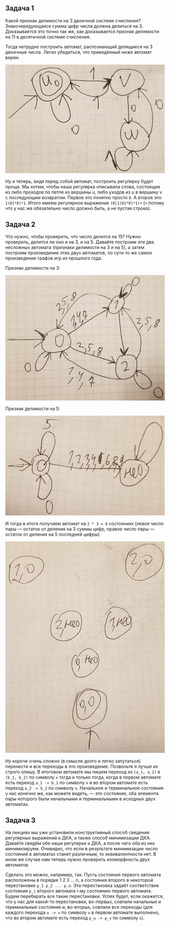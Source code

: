 ## Задача 1

Какой признак делимости на 3 двоичной системе счисления? Знакочередующаяся сумма цифр числа должна делиться на 3. Доказывается это точно так же, как доказывается признак делимости на 11 в десятичной системе счисления.

Тогда нетрудно построить автомат, распознающий делящиеся на 3 двоичные числа. Легко убедиться, что приведённый ниже автомат верен.

![](a.jpg)

Ну и теперь, видя перед собой автомат, построить регулярку будет проще. Мы хотим, чтобы наша регулярка описывала слова, состоящие из либо проходов по петле из вершины u, либо уходов из u в вершину v с последующим возвратом. Первое это понятно просто `0`. А второе это `1(01*0)*1`. Итого имеем регулярное выражение `(0|1(01*0)*1)+` (`+` потому что у нас же обязательно число должно быть, а не пустая строка).

## Задача 2

Что нужно, чтобы проверить, что число делится на 15? Нужно проверить, делится ли оно и на 3, и на 5. Давайте построим эти два несложных автомата (признаки делимости на 3 и на 5), а затем построим произведение этих двух автоматов, по сути то же самое произведение графов игр из прошлого года.

Признак делимости на 3:

![](c.jpg)

Признак делимости на 5:

![](b.jpg)

И тогда в итоге получаем автомат на `2 * 3 = 6` состояниях (левое число пары — остаток от деления на 3 суммы цифр, правое число пары — остаток от деления на 5 последней цифры):

![](d.jpg)

Ну короче очень сложно (в смысле долго и легко запутаться) перенести и все переходы в это произведение. Позвольте я лучше их строго опишу. В итоговом автомате мы пишем переход из `(a_1, a_2)` в `(b_1, b_2)` по символу `x` тогда и только тогда, когда в первом автомате есть переход `a_1 -> b_1` по символу `x` и во втором автомате есть переход `a_2 -> b_2` по символу `x`. Начальное и терминальное состояние у нас конечно же, как можете видеть, — это состояние, оба элемента пары которого были начальными и терминальными в исходных двух автоматах.

## Задача 3

На лекциях мы уже установили конструктивный способ сведения регулярных выражений к ДКА, а также способ минимизации ДКА. Давайте сведём обе наши регулярки к ДКА, а после чего оба из них минимизируем. Очевидно, что если в результате минимизации число состояний в автоматах станет различным, то эквивалентности нет. В ином же случае нам теперь нужно проверить изоморфность двух автоматов.

Сделать это можно, например, так. Пусть состояния первого автомата расположены в порядке 1 2 3 ... n, а состояния второго в некоторой перестановке `p_1 p_2 ... p_n`. Эта перестановка задаёт соответствие состояния `p_i` второго автомата i-му состоянию первого автомата. Будем перебирать все такие перестановки. Успех будет, если окажется, что у нас для какой-то перестановки, во-первых, совпали начальные и терминальные состояния и, во-вторых, совпали все переходы (для каждого перехода `u -> v` по символу `x` в первом автомате выполнено, что во втором автомате есть переход `p_u -> p_v` по символу `x`).
